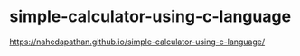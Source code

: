# simple-calculator-using-c-language
https://nahedapathan.github.io/simple-calculator-using-c-language/
